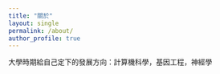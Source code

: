 ```yaml
---
title: "關於"
layout: single
permalink: /about/
author_profile: true
---
```


大學時期給自己定下的發展方向：計算機科學，基因工程，神經學
